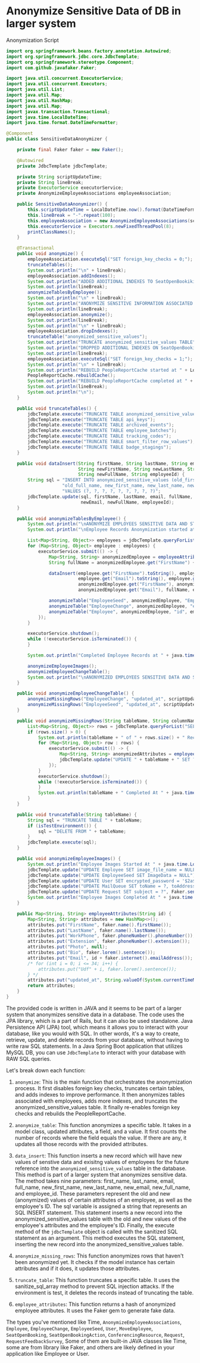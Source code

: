 # Anonymize Sensitive Data of DB in larger system
Anonymization Script

```JAVA
import org.springframework.beans.factory.annotation.Autowired;
import org.springframework.jdbc.core.JdbcTemplate;
import org.springframework.stereotype.Component;
import com.github.javafaker.Faker;

import java.util.concurrent.ExecutorService;
import java.util.concurrent.Executors;
import java.util.List;
import java.util.Map;
import java.util.HashMap;
import java.util.Map;
import javax.transaction.Transactional;
import java.time.LocalDateTime;
import java.time.format.DateTimeFormatter;

@Component
public class SensitiveDataAnonymizer {

    private final Faker faker = new Faker();

    @Autowired
    private JdbcTemplate jdbcTemplate;

    private String scriptUpdateTime;
    private String lineBreak;
    private ExecutorService executorService;
    private AnonymizeEmployeeAssociations employeeAssociation;

    public SensitiveDataAnonymizer() {
        this.scriptUpdateTime = LocalDateTime.now().format(DateTimeFormatter.ofPattern("yyyy-MM-dd HH:mm:ss"));
        this.lineBreak = "-".repeat(100);
        this.employeeAssociation = new AnonymizeEmployeeAssociations(scriptUpdateTime);
        this.executorService = Executors.newFixedThreadPool(8);
        printClassNames();
    }

    @Transactional
    public void anonymize() {
        employeeAssociation.executeSql("SET foreign_key_checks = 0;");
        truncateTables();
        System.out.println("\n" + lineBreak);
        employeeAssociation.addIndexes();
        System.out.println("ADDED ADDITIONAL INDEXES TO SeatOpenBookiking AND SeatOprnBookingAction TABLES");
        System.out.println(lineBreak);
        anonymizeTablesByEmployee();
        System.out.println("\n" + lineBreak);
        System.out.println("ANONYMIZE SENSITIVE INFORMATION ASSOCIATED WITH EMPLOYEES");
        System.out.println(lineBreak);
        employeeAssociation.anonymize();
        System.out.println(lineBreak);
        System.out.println("\n" + lineBreak);
        employeeAssociation.dropIndexes();
        truncateTable("anonymized_sensitive_values");
        System.out.println("TRUNCATE anonymized_sensitive_values TABLE");
        System.out.println("DROPPED ADDITIONAL INDEXES ON SeatOpenBookiking AND SeatOprnBookingAction TABLES");
        System.out.println(lineBreak);
        employeeAssociation.executeSql("SET foreign_key_checks = 1;");
        System.out.println("\n" + lineBreak);
        System.out.println("REBUILD PeopleReportCache started at " + LocalDateTime.now().toString());
        PeopleReportCache.rebuildCache();
        System.out.println("REBUILD PeopleReportCache completed at " + LocalDateTime.now().toString());
        System.out.println(lineBreak);
        System.out.println("\n");
    }

    public void truncateTables() {
        jdbcTemplate.execute("TRUNCATE TABLE anonymized_sensitive_values");
        jdbcTemplate.execute("TRUNCATE TABLE api_keys");
        jdbcTemplate.execute("TRUNCATE TABLE archived_events");
        jdbcTemplate.execute("TRUNCATE TABLE employee_batches");
        jdbcTemplate.execute("TRUNCATE TABLE tracking_codes");
        jdbcTemplate.execute("TRUNCATE TABLE smart_filter_row_values");
        jdbcTemplate.execute("TRUNCATE TABLE badge_stagings");
    }

    public void dataInsert(String firstName, String lastName, String email, String fullName, 
                           String newFirstName, String newLastName, String newEmail, 
                           String newFullName, String employeeId) {
        String sql = "INSERT INTO anonymized_sensitive_values (old_first_name, old_last_name, old_email, " +
                     "old_full_name, new_first_name, new_last_name, new_email, new_full_name, employee_id) " +
                     "VALUES (?, ?, ?, ?, ?, ?, ?, ?, ?)";
        jdbcTemplate.update(sql, firstName, lastName, email, fullName, newFirstName, newLastName, 
                            newEmail, newFullName, employeeId);
    }

    public void anonymizeTablesByEmployee() {
        System.out.println("\nANONYMIZE EMPLOYEES SENSITIVE DATA AND STORE INTO TEMPORARY TABLE");
        System.out.println("\nEmployee Records Anonymization started at " + java.time.LocalTime.now());

        List<Map<String, Object>> employees = jdbcTemplate.queryForList("SELECT * FROM Employee");
        for (Map<String, Object> employee : employees) {
            executorService.submit(() -> {
                Map<String, String> anonymizedEmployee = employeeAttributes(employee.get("id").toString());
                String fullName = anonymizedEmployee.get("FirstName") + " " + anonymizedEmployee.get("LastName");

                dataInsert(employee.get("FirstName").toString(), employee.get("LastName").toString(), 
                           employee.get("Email").toString(), employee.get("full_name").toString(), 
                           anonymizedEmployee.get("FirstName"), anonymizedEmployee.get("LastName"), 
                           anonymizedEmployee.get("Email"), fullName, employee.get("id").toString());

                anonymizeTable("EmployeeSeed", anonymizedEmployee, "EmployeeId", employee.get("EmployeeId").toString());
                anonymizeTable("EmployeeChange", anonymizedEmployee, "employee_id", employee.get("id").toString());
                anonymizeTable("Employee", anonymizedEmployee, "id", employee.get("id").toString());
            });
        }

        executorService.shutdown();
        while (!executorService.isTerminated()) {
        }

        System.out.println("Completed Employee Records at " + java.time.LocalTime.now());

        anonymizeEmployeeImages();
        anonymizeEmployeeChangeTable();
        System.out.println("\nANONYMIZED EMPLOYEES SENSITIVE DATA AND STORED INTO TEMPORARY TABLE");
    }

    public void anonymizeEmployeeChangeTable() {
        anonymizeMissingRows("EmployeeChange", "updated_at", scriptUpdateTime);
        anonymizeMissingRows("EmployeeSeed", "updated_at", scriptUpdateTime);
    }

    public void anonymizeMissingRows(String tableName, String columnName, String time) {
        List<Map<String, Object>> rows = jdbcTemplate.queryForList("SELECT * FROM " + tableName + " WHERE ? > " + columnName, time);
        if (rows.size() > 0) {
            System.out.println(tableName + " of " + rows.size() + " Records Started At " + java.time.LocalTime.now());
            for (Map<String, Object> row : rows) {
                executorService.submit(() -> {
                    Map<String, String> anonymizedAttributes = employeeAttributes(row.get("id").toString());
                    jdbcTemplate.update("UPDATE " + tableName + " SET ? WHERE id = ?", anonymizedAttributes, row.get("id"));
                });
            }
            executorService.shutdown();
            while (!executorService.isTerminated()) {
            }
            System.out.println(tableName + " Completed At " + java.time.LocalTime.now());
        }
    }

    public void truncateTable(String tableName) {
        String sql = "TRUNCATE TABLE " + tableName;
        if (isTestEnvironment()) {
            sql = "DELETE FROM " + tableName;
        }
        jdbcTemplate.execute(sql);
    }

    public void anonymizeEmployeeImages() {
        System.out.println("Employee Images Started At " + java.time.LocalTime.now());
        jdbcTemplate.update("UPDATE Employee SET image_file_name = NULL");
        jdbcTemplate.update("UPDATE EmployeeSeed SET ImageData = NULL");
        jdbcTemplate.update("UPDATE User SET encrypted_password = '$2a$10$4SL5YurMASqu5qrkLO2BguGFpB.6G7SpzB3zsWAc3C5.orZAL2mXq', initials = 'OSS', reset_password_token = NULL, reset_password_sent_at = NULL WHERE email NOT LIKE '%@oss.com'");
        jdbcTemplate.update("UPDATE MailQueue SET toName = ?, toAddress = ?, subject = ?, content = ?", Faker.name(), Faker.email(), Faker.sentence(), Faker.paragraph());
        jdbcTemplate.update("UPDATE Request SET subject = ?", Faker.sentence());
        System.out.println("Employee Images Completed At " + java.time.LocalTime.now());
    }

    public Map<String, String> employeeAttributes(String id) {
        Map<String, String> attributes = new HashMap<>();
        attributes.put("FirstName", faker.name().firstName());
        attributes.put("LastName", faker.name().lastName());
        attributes.put("WorkPhone", faker.phoneNumber().phoneNumber());
        attributes.put("Extension", faker.phoneNumber().extension());
        attributes.put("Photo", null);
        attributes.put("Bio", faker.lorem().sentence());
        attributes.put("Email", id + faker.internet().emailAddress());
        /* for (int i = 0; i <= 34; i++) {
            attributes.put("Udf" + i, faker.lorem().sentence());
        } */
        attributes.put("updated_at", String.valueOf(System.currentTimeMillis()));
        return attributes;
    }
}

```

The provided code is written in JAVA and it seems to be part of a larger system that anonymizes sensitive data in a database. The code uses the JPA library, which is a part of Rails, but it can also be used standalone. Java Persistence API (JPA) tool, which means it allows you to interact with your database, like you would with SQL. In other words, it's a way to create, retrieve, update, and delete records from your database, without having to write raw SQL statements. In a Java Spring Boot application that utilizes MySQL DB, you can use `JdbcTemplate` to interact with your database with RAW SQL queries.

Let's break down each function:

1. `anonymize`: This is the main function that orchestrates the anonymization process. It first disables foreign key checks, truncates certain tables, and adds indexes to improve performance. It then anonymizes tables associated with employees, adds more indexes, and truncates the anonymized_sensitive_values table. It finally re-enables foreign key checks and rebuilds the PeopleReportCache.

2. `anonymize_table`: This function anonymizes a specific table. It takes in a model class, updated attributes, a field, and a value. It first counts the number of records where the field equals the value. If there are any, it updates all those records with the provided attributes.

3. `data_insert`: This function inserts a new record which will have new values of senstive data and exisitng values of employees for the future reference into the `anonymized_sensitive_values` table in the database. This method is part of a larger system that anonymizes sensitive data.
    The method takes nine parameters: first_name, last_name, email, full_name, new_first_name, new_last_name, new_email, new_full_name, and employee_id. These parameters represent the old and new (anonymized) values of certain attributes of an employee, as well as the employee's ID. The sql variable is assigned a string that represents an SQL INSERT statement. This statement inserts a new record into the anonymized_sensitive_values table with the old and new values of the employee's attributes and the employee's ID.
    Finally, the execute method of the `jdbcTemplate` object is called with the sanitized SQL statement as an argument. This method executes the SQL statement, inserting the new record into the anonymized_sensitive_values table.

4. `anonymize_missing_rows`: This function anonymizes rows that haven't been anonymized yet. It checks if the model instance has certain attributes and if it does, it updates those attributes.

5. `truncate_table`: This function truncates a specific table. It uses the sanitize_sql_array method to prevent SQL injection attacks. If the environment is test, it deletes the records instead of truncating the table.

6. `employee_attributes`: This function returns a hash of anonymized employee attributes. It uses the Faker gem to generate fake data.

The types you've mentioned like Time, `AnonymizeEmployeeAssociations`,   `Employee`, `EmployeeChange`, `EmployeeSeed`, `User`, `MoveEmployee`, `SeatOpenBooking`, `SeatOpenBookingAction`, `ConferencingResource`, `Request`, `RequestFeedbackSurvey`, Some of them are built-in JAVA classes like Time, some are from library like Faker, and others are likely defined in your application like Employee or User.
